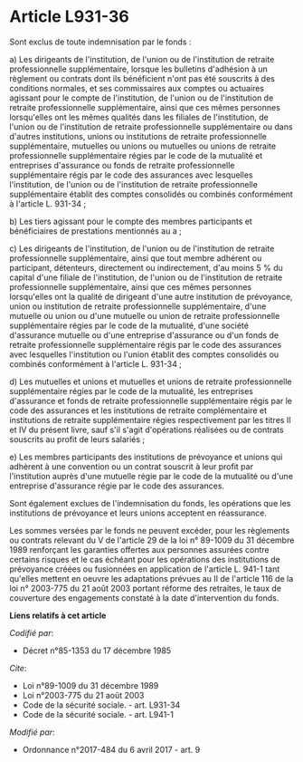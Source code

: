 # Article L931-36

Sont exclus de toute indemnisation par le fonds :

a) Les dirigeants de l'institution, de l'union ou de l'institution de retraite professionnelle supplémentaire, lorsque les
bulletins d'adhésion à un règlement ou contrats dont ils bénéficient n'ont pas été souscrits à des conditions normales, et
ses commissaires aux comptes ou actuaires agissant pour le compte de l'institution, de l'union ou de l'institution de
retraite professionnelle supplémentaire, ainsi que ces mêmes personnes lorsqu'elles ont les mêmes qualités dans les filiales
de l'institution, de l'union ou de l'institution de retraite professionnelle supplémentaire ou dans d'autres institutions,
unions ou institutions de retraite professionnelle supplémentaire, mutuelles ou unions ou mutuelles ou unions de retraite
professionnelle supplémentaire régies par le code de la mutualité et entreprises d'assurance ou fonds de retraite
professionnelle supplémentaire régis par le code des assurances avec lesquelles l'institution, de l'union ou de l'institution
de retraite professionnelle supplémentaire établit des comptes consolidés ou combinés conformément à l'article L. 931-34 ;

b) Les tiers agissant pour le compte des membres participants et bénéficiaires de prestations mentionnés au a ;

c) Les dirigeants de l'institution, de l'union ou de l'institution de retraite professionnelle supplémentaire, ainsi que tout
membre adhérent ou participant, détenteurs, directement ou indirectement, d'au moins 5 % du capital d'une filiale de
l'institution, de l'union ou de l'institution de retraite professionnelle supplémentaire, ainsi que ces mêmes personnes
lorsqu'elles ont la qualité de dirigeant d'une autre institution de prévoyance, union ou institution de retraite
professionnelle supplémentaire, d'une mutuelle ou union ou d'une mutuelle ou union de retraite professionnelle supplémentaire
régies par le code de la mutualité, d'une société d'assurance mutuelle ou d'une entreprise d'assurance ou d'un fonds de
retraite professionnelle supplémentaire régis par le code des assurances avec lesquelles l'institution ou l'union établit des
comptes consolidés ou combinés conformément à l'article L. 931-34 ;

d) Les mutuelles et unions et mutuelles et unions de retraite professionnelle supplémentaire régies par le code de la
mutualité, les entreprises d'assurance et fonds de retraite professionnelle supplémentaire régis par le code des assurances
et les institutions de retraite complémentaire et institutions de retraite supplémentaire régies respectivement par les
titres II et IV du présent livre, sauf s'il s'agit d'opérations réalisées ou de contrats souscrits au profit de leurs
salariés ;

e) Les membres participants des institutions de prévoyance et unions qui adhèrent à une convention ou un contrat souscrit à
leur profit par l'institution auprès d'une mutuelle régie par le code de la mutualité ou d'une entreprise d'assurance régie
par le code des assurances.

Sont également exclues de l'indemnisation du fonds, les opérations que les institutions de prévoyance et leurs unions
acceptent en réassurance.

Les sommes versées par le fonds ne peuvent excéder, pour les règlements ou contrats relevant du V de l'article 29 de la loi
n° 89-1009 du 31 décembre 1989 renforçant les garanties offertes aux personnes assurées contre certains risques et le cas
échéant pour les opérations des institutions de prévoyance créées ou fusionnées en application de l'article L. 941-1 tant
qu'elles mettent en oeuvre les adaptations prévues au II de l'article 116 de la loi n° 2003-775 du 21 août 2003 portant
réforme des retraites, le taux de couverture des engagements constaté à la date d'intervention du fonds.

**Liens relatifs à cet article**

_Codifié par_:

  - Décret n°85-1353 du 17 décembre 1985

_Cite_:

  - Loi n°89-1009 du 31 décembre 1989
  - Loi n°2003-775 du 21 août 2003
  - Code de la sécurité sociale. - art. L931-34
  - Code de la sécurité sociale. - art. L941-1

_Modifié par_:

  - Ordonnance n°2017-484 du 6 avril 2017 - art. 9

